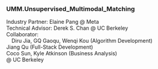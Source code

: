 ### UMM.Unsupervised_Multimodal_Matching
Industry Partner: Elaine Pang @ Meta  
Technical Advisor: Derek S. Chan @ UC Berkeley  
Collaborator:   
  &emsp;Diru Jia, GQ Gaoqu, Wenqi Kou (Algorithm Development)  
  Jiang Qu (Full-Stack Development)  
  Coco Sun, Kyle Atkinson (Business Analysis)  
  @ UC Berkeley  

